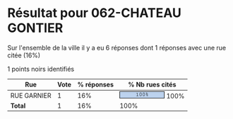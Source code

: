 # Résultat pour 062-CHATEAU GONTIER

Sur l'ensemble de la ville il y a eu 6 réponses dont 1 réponses avec une rue citée (16%)

1 points noirs identifiés

| Rue | Vote | % réponses | % Nb rues cités|
|-----|------|------------|----------------|
| RUE GARNIER | 1 | 16% | <img src="../../img/bar_100.gif" />&nbsp;100%|
| **Total** | 1 | 16% | 100%|
